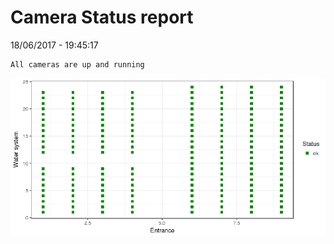 Camera Status report
================
18/06/2017 - 19:45:17

    All cameras are up and running

![](camreport_files/figure-markdown_github/unnamed-chunk-2-1.png)
